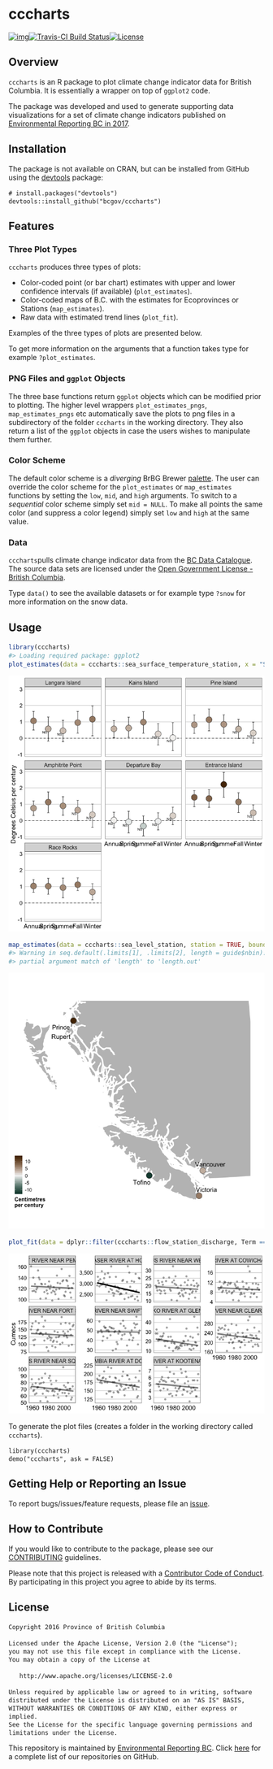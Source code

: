 
<!-- README.md is generated from README.Rmd. Please edit that file -->

# cccharts

[![img](https://img.shields.io/badge/Lifecycle-Retired-d45500)](https://github.com/bcgov/repomountie/blob/master/doc/lifecycle-badges.md)[![Travis-CI
Build
Status](https://travis-ci.org/bcgov/cccharts.svg?branch=master)](https://travis-ci.org/bcgov/cccharts)[![License](https://img.shields.io/badge/License-Apache%202.0-blue.svg)](https://opensource.org/licenses/Apache-2.0)

## Overview

`cccharts` is an R package to plot climate change indicator data for
British Columbia. It is essentially a wrapper on top of `ggplot2` code.

The package was developed and used to generate supporting data
visualizations for a set of climate change indicators published on
[Environmental Reporting BC
in 2017](https://www2.gov.bc.ca/gov/content/environment/research-monitoring-reporting/reporting/environmental-reporting-bc/climate-change-indicators).

## Installation

The package is not available on CRAN, but can be installed from GitHub
using the [devtools](https://github.com/hadley/devtools) package:

    # install.packages("devtools")
    devtools::install_github("bcgov/cccharts")

## Features

### Three Plot Types

`cccharts` produces three types of plots:

  - Color-coded point (or bar chart) estimates with upper and lower
    confidence intervals (if available) (`plot_estimates`).
  - Color-coded maps of B.C. with the estimates for Ecoprovinces or
    Stations (`map_estimates`).
  - Raw data with estimated trend lines (`plot_fit`).

Examples of the three types of plots are presented below.

To get more information on the arguments that a function takes type for
example `?plot_estimates`.

### PNG Files and `ggplot` Objects

The three base functions return `ggplot` objects which can be modified
prior to plotting. The higher level wrappers `plot_estimates_pngs`,
`map_estimates_pngs` etc automatically save the plots to png files in a
subdirectory of the folder `cccharts` in the working directory. They
also return a list of the `ggplot` objects in case the users wishes to
manipulate them further.

### Color Scheme

The default color scheme is a *diverging* BrBG Brewer
[palette](http://colorbrewer2.org/#type=diverging&scheme=BrBG&n=11). The
user can override the color scheme for the `plot_estimates` or
`map_estimates` functions by setting the `low`, `mid`, and `high`
arguments. To switch to a *sequential* color scheme simply set `mid =
NULL`. To make all points the same color (and suppress a color legend)
simply set `low` and `high` at the same value.

### Data

`cccharts`pulls climate change indicator data from the [BC Data
Catalogue](https://catalogue.data.gov.bc.ca/dataset?download_audience=Public).
The source data sets are licensed under the [Open Government License -
British
Columbia](http://www2.gov.bc.ca/gov/content?id=A519A56BC2BF44E4A008B33FCF527F61).

Type `data()` to see the available datasets or for example type `?snow`
for more information on the snow data.

## Usage

``` r
library(cccharts)
#> Loading required package: ggplot2
plot_estimates(data = cccharts::sea_surface_temperature_station, x = "Season", facet = "Station")
```

![](README-unnamed-chunk-2-1.png)<!-- -->

``` r
map_estimates(data = cccharts::sea_level_station, station = TRUE, bounds = c(0.1,0.7,0,0.55))
#> Warning in seq.default(.limits[1], .limits[2], length = guide$nbin):
#> partial argument match of 'length' to 'length.out'
```

![](README-unnamed-chunk-3-1.png)<!-- -->

``` r
plot_fit(data = dplyr::filter(cccharts::flow_station_discharge, Term == "Medium", Statistic == "Mean", Season == "Annual"), observed = cccharts::flow_station_discharge_observed, free_y = TRUE, facet = "Station")
```

![](README-unnamed-chunk-4-1.png)<!-- -->

To generate the plot files (creates a folder in the working directory
called `cccharts`).

    library(cccharts)
    demo("cccharts", ask = FALSE)

## Getting Help or Reporting an Issue

To report bugs/issues/feature requests, please file an
[issue](https://github.com/bcgov/rcaaqs/issues/).

## How to Contribute

If you would like to contribute to the package, please see our
[CONTRIBUTING](CONTRIBUTING.md) guidelines.

Please note that this project is released with a [Contributor Code of
Conduct](CODE_OF_CONDUCT.md). By participating in this project you agree
to abide by its terms.

## License

    Copyright 2016 Province of British Columbia
    
    Licensed under the Apache License, Version 2.0 (the "License");
    you may not use this file except in compliance with the License.
    You may obtain a copy of the License at 
    
       http://www.apache.org/licenses/LICENSE-2.0
    
    Unless required by applicable law or agreed to in writing, software
    distributed under the License is distributed on an "AS IS" BASIS,
    WITHOUT WARRANTIES OR CONDITIONS OF ANY KIND, either express or implied.
    See the License for the specific language governing permissions and
    limitations under the License.

This repository is maintained by [Environmental Reporting
BC](http://www2.gov.bc.ca/gov/content?id=FF80E0B985F245CEA62808414D78C41B).
Click [here](https://github.com/bcgov/EnvReportBC) for a complete list
of our repositories on GitHub.
